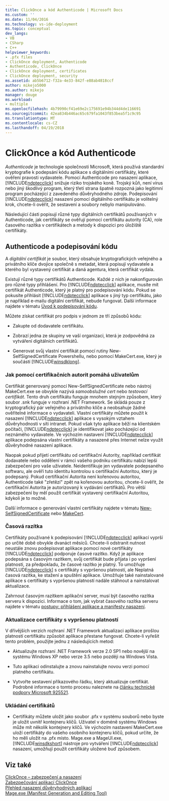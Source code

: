 ```yaml
---
title: ClickOnce a kód Authenticode | Microsoft Docs
ms.custom: ''
ms.date: 11/04/2016
ms.technology: vs-ide-deployment
ms.topic: conceptual
dev_langs:
- VB
- CSharp
- C++
helpviewer_keywords:
- .pfx files
- ClickOnce deployment, Authenticode
- Authenticode, ClickOnce
- ClickOnce deployment, certificates
- ClickOnce deployment, security
ms.assetid: ab5b6712-f32a-4e33-842f-e88ab4818ccf
author: mikejo5000
ms.author: mikejo
manager: douge
ms.workload:
- multiple
ms.openlocfilehash: 4b79990cf41e69e2c175691e94b344d4de116691
ms.sourcegitcommit: 42ea834b446ac65c679fa1043f853bea5f1c9c95
ms.translationtype: MT
ms.contentlocale: cs-CZ
ms.lasthandoff: 04/19/2018
---
```

# <a name="clickonce-and-authenticode"></a>ClickOnce a kód Authenticode
*Authenticode* je technologie společnosti Microsoft, která používá standardní kryptografie k podepsání kódu aplikace s digitálními certifikáty, které ověření pravosti vydavatele. Pomocí Authenticode pro nasazení aplikace, [!INCLUDE[ndptecclick](../deployment/includes/ndptecclick_md.md)] snižuje riziko trojského koně. Trojský kůň, není virus nebo jiný škodlivý program, který třetí strana špatně rozpozná jako legitimní program pocházející z zavedeného důvěryhodného zdroje. Podepisování [!INCLUDE[ndptecclick](../deployment/includes/ndptecclick_md.md)] nasazení pomocí digitálního certifikátu je volitelný krok, chcete-li ověřit, že sestavení a soubory nebylo manipulováno.  
  
 Následující části popisují různé typy digitálních certifikátů používaných v Authenticode, jak certifikáty se ověřují pomocí certifikátu autority (CA), role časového razítka v certifikátech a metody k dispozici pro úložiště certifikáty.  
  
## <a name="authenticode-and-code-signing"></a>Authenticode a podepisování kódu  
 A *digitální certifikát* je soubor, který obsahuje kryptografických veřejného a privátního klíče dvojice společně s metadat, která popisují vydavatele a kterého byl vystavený certifikát a daná agentura, která certifikát vydala.  
  
 Existují různé typy certifikátů Authenticode. Každé z nich je nakonfigurován pro různé typy přihlášení. Pro [!INCLUDE[ndptecclick](../deployment/includes/ndptecclick_md.md)] aplikace, musíte mít certifikát Authenticode, který je platný pro podepisování kódu. Pokud se pokusíte přihlásit [!INCLUDE[ndptecclick](../deployment/includes/ndptecclick_md.md)] aplikace s jiný typ certifikátu, jako je například e-mailu digitální certifikát, nebude fungovat. Další informace najdete v tématu [Úvod k podepisování kódu](http://go.microsoft.com/fwlink/?LinkId=179452).  
  
 Můžete získat certifikát pro podpis v jednom ze tří způsobů kódu:  
  
-   Zakupte od dodavatele certifikátu.  
  
-   Zobrazí jedna ze skupiny ve vaší organizaci, která je zodpovědná za vytváření digitálních certifikátů.  
  
-   Generovat svůj vlastní certifikát pomocí rutiny New-SelfSignedCertificate Powershellu, nebo pomocí MakeCert.exe, který je součástí [!INCLUDE[winsdklong](../deployment/includes/winsdklong_md.md)].  
  
### <a name="how-using-certificate-authorities-helps-users"></a>Jak pomocí certifikačních autorit pomáhá uživatelům  
 Certifikát generovaný pomocí New-SelfSignedCertificate nebo nástroj MakeCert.exe se obvykle nazývá *samoobslužné cert* nebo *testovací certifikát*. Tento druh certifikátu funguje mnohem stejným způsobem, který soubor .snk funguje v rozhraní .NET Framework. Se skládá pouze z kryptografický pár veřejného a privátního klíče a neobsahuje žádné ověřitelné informace o vydavateli. Vlastní certifikáty můžete použít k nasazení [!INCLUDE[ndptecclick](../deployment/includes/ndptecclick_md.md)] aplikace s vysokým vztahem důvěryhodnosti v síti intranet. Pokud však tyto aplikace běží na klientském počítači, [!INCLUDE[ndptecclick](../deployment/includes/ndptecclick_md.md)] je identifikovat jako pocházející od neznámého vydavatele. Ve výchozím nastavení [!INCLUDE[ndptecclick](../deployment/includes/ndptecclick_md.md)] aplikace podepsána vlastní certifikáty a nasazené přes Internet nelze využít důvěryhodné nasazení aplikace.  
  
 Naopak pokud přijetí certifikátu od certifikační Autority, například certifikát dodavatele nebo oddělení v rámci vašeho podniku certifikátu nabízí lepší zabezpečení pro vaše uživatele. Neidentifikuje jen vydavatele podepsaného softwaru, ale ověří tuto identitu kontrolou s certifikační Autoritou, který je podepsaný. Pokud certifikační Autorita není kořenovou autoritou, Authenticode také "zřetězí" zpět na kořenovou autoritou, chcete-li ověřit, že certifikační Autorita je autorizovaný k vydávání certifikátů. Pro větší zabezpečení by měl použít certifikát vystavený certifikační Autoritou, kdykoli je to možné.  
  
 Další informace o generování vlastní certifikáty najdete v tématu [New-SelfSignedCertificate](https://technet.microsoft.com/itpro/powershell/windows/pkiclient/new-selfsignedcertificate) nebo [MakeCert](https://msdn.microsoft.com/library/windows/desktop/aa386968.aspx).  
  
### <a name="timestamps"></a>Časová razítka  
 Certifikáty používané k podepisování [!INCLUDE[ndptecclick](../deployment/includes/ndptecclick_md.md)] aplikací vyprší po určité době obvykle dvanáct měsíců. Chcete-li odstranit nutnost neustále znovu podepisovat aplikace pomocí nové certifikáty [!INCLUDE[ndptecclick](../deployment/includes/ndptecclick_md.md)] podporuje časové razítko. Když je aplikace podepsána s časovým razítkem, svůj certifikát bude přijata i po vypršení platnosti, za předpokladu, že časové razítko je platný. To umožňuje [!INCLUDE[ndptecclick](../deployment/includes/ndptecclick_md.md)] s certifikáty s vypršenou platností, ale Neplatná časová razítka, ke stažení a spuštění aplikace. Umožňuje také nainstalované aplikace s certifikáty s vypršenou platností nadále stáhnout a nainstalovat aktualizace.  
  
 Zahrnout časovým razítkem aplikační server, musí být časového razítka serveru k dispozici. Informace o tom, jak vybrat časového razítka serveru najdete v tématu [postupy: přihlášení aplikace a manifesty nasazení](../ide/how-to-sign-application-and-deployment-manifests.md).  
  
### <a name="updating-expired-certificates"></a>Aktualizace certifikáty s vypršenou platností  
 V dřívějších verzích rozhraní .NET Framework aktualizaci aplikace prošlou platností certifikátu způsobit aplikace přestane fungovat. Chcete-li vyřešit tento problém, použijte jednu z následujících metod:  
  
-   Aktualizujte rozhraní .NET Framework verze 2.0 SP1 nebo novější na systému Windows XP nebo verze 3.5 nebo později na Windows Vista.  
  
-   Tuto aplikaci odinstalujte a znovu nainstalujte novou verzi pomocí platného certifikátu.  
  
-   Vytvořte sestavení příkazového řádku, který aktualizuje certifikát. Podrobné informace o tomto procesu naleznete na [článku technické podpory Microsoft 925521](http://go.microsoft.com/fwlink/?LinkId=179454).  
  
### <a name="storing-certificates"></a>Ukládání certifikátů  
  
-   Certifikáty můžete uložit jako soubor .pfx v systému souborů nebo byste je uložit uvnitř kontejneru klíčů. Uživatel v doméně systému Windows může mít několik kontejnery klíčů. Ve výchozím nastavení MakeCert.exe uloží certifikáty do vašeho osobního kontejneru klíčů, pokud určíte, že ho měli uložit na .pfx místo. Mage.exe a MageUI.exe, [!INCLUDE[winsdkshort](../debugger/debug-interface-access/includes/winsdkshort_md.md)] nástroje pro vytváření [!INCLUDE[ndptecclick](../deployment/includes/ndptecclick_md.md)] nasazení, umožňují použít certifikáty uložené buď způsobem.  
  
## <a name="see-also"></a>Viz také  
 [ClickOnce – zabezpečení a nasazení](../deployment/clickonce-security-and-deployment.md)   
 [Zabezpečování aplikací ClickOnce](../deployment/securing-clickonce-applications.md)   
 [Přehled nasazení důvěryhodných aplikací](../deployment/trusted-application-deployment-overview.md)   
 [Mage.exe (Manifest Generation and Editing Tool)](/dotnet/framework/tools/mage-exe-manifest-generation-and-editing-tool)